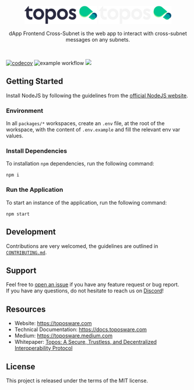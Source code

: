 <div id="top"></div>
<!-- PROJECT LOGO -->
<br />
<div align="center">

  <img src="./.github/assets/topos_logo.png#gh-light-mode-only" alt="Logo" width="200">
  <img src="./.github/assets/topos_logo_dark.png#gh-dark-mode-only" alt="Logo" width="200">

<br />

<p align="center">
dApp Frontend Cross-Subnet is the web app to interact with cross-subnet messages on any subnets.
</p>

<br />

</div>

[![codecov](https://codecov.io/gh/toposware/frontend/branch/main/graph/badge.svg?token=FOH2B2GRL9&style=flat)](https://codecov.io/gh/toposware/topos)
![example workflow](https://github.com/toposware/dapp-frontend-cross-subnet/actions/workflows/test:e2e.yml/badge.svg)
[![](https://dcbadge.vercel.app/api/server/7HZ8F8ykBT?style=flat)](https://discord.gg/7HZ8F8ykBT)

## Getting Started

Install NodeJS by following the guidelines from the [official NodeJS website](https://nodejs.dev/en/).

### Environment

In all `packages/*` workspaces, create an `.env` file, at the root of the workspace, with the content of `.env.example` and fill the relevant env var values.

### Install Dependencies

To installation `npm` dependencies, run the following command:

```
npm i
```

### Run the Application

To start an instance of the application, run the following command:

```
npm start
```

## Development

Contributions are very welcomed, the guidelines are outlined in [`CONTRIBUTING.md`](./CONTRIBUTING.md).

## Support

Feel free to [open an issue](https://github.com/toposware/dapp-frontend-registrator/issues/new) if you have any feature request or bug report.<br />
If you have any questions, do not hesitate to reach us on [Discord](https://discord.gg/7HZ8F8ykBT)!

## Resources

- Website: https://toposware.com
- Technical Documentation: https://docs.toposware.com
- Medium: https://toposware.medium.com
- Whitepaper: [Topos: A Secure, Trustless, and Decentralized
  Interoperability Protocol](https://arxiv.org/pdf/2206.03481.pdf)

## License

This project is released under the terms of the MIT license.
